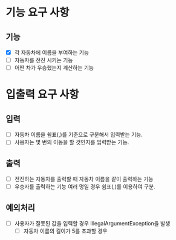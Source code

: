 # 기능 요구 사항

## 기능
- [x] 각 자동차에 이름을 부여하는 기능
- [ ] 자동차를 전진 시키는 기능
- [ ] 어떤 차가 우승했는지 계산하는 기능

# 입출력 요구 사항

## 입력
- [ ] 자동차 이름을 쉼표(,)를 기준으로 구분해서 입력받는 기능.
- [ ] 사용자는 몇 번의 이동을 할 것인지를 입력받는 기능.

## 출력
- [ ] 전진하는 자동차를 출력할 때 자동차 이름을 같이 출력하는 기능
- [ ] 우승자를 출력하는 기능 여러 명일 경우 쉼표(,)를 이용하여 구분. 

## 예외처리
- [ ] 사용자가 잘못된 값을 입력할 경우 IllegalArgumentException을 발생
  - [ ] 자동차 이름의 길이가 5를 초과할 경우